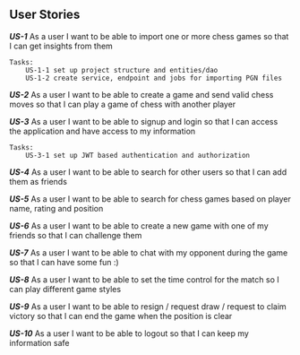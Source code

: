 ## User Stories

_**US-1**_ As a user I want to be able to import one or more chess games so that I can get insights from them

    Tasks:
        US-1-1 set up project structure and entities/dao
        US-1-2 create service, endpoint and jobs for importing PGN files

_**US-2**_ As a user I want to be able to create a game and send valid chess moves so that I can play a game of chess with another player

_**US-3**_ As a user I want to be able to signup and login so that I can access the application and have access to my
information

    Tasks:
        US-3-1 set up JWT based authentication and authorization

_**US-4**_ As a user I want to be able to search for other users so that I can add them as friends

_**US-5**_ As a user I want to be able to search for chess games based on player name, rating and position

_**US-6**_ As a user I want to be able to create a new game with one of my friends so that I can challenge them

_**US-7**_ As a user I want to be able to chat with my opponent during the game so that I can have some fun :)

_**US-8**_ As a user I want to be able to set the time control for the match so I can play different game styles

_**US-9**_ As a user I want to be able to resign / request draw / request to claim victory so that I can end the game
when the position is clear

_**US-10**_ As a user I want to be able to logout so that I can keep my information safe